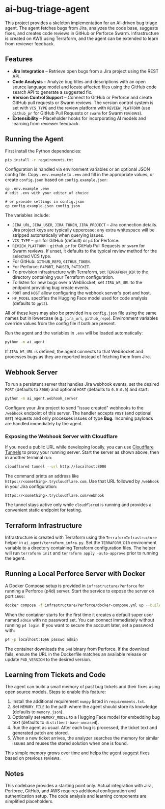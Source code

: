 # ai-bug-triage-agent

This project provides a skeleton implementation for an AI-driven bug triage agent. The agent fetches bugs from Jira, analyzes the code base, suggests fixes, and creates code reviews in GitHub or Perforce Swarm. Infrastructure is created on AWS using Terraform, and the agent can be extended to learn from reviewer feedback.


## Features
- **Jira Integration** – Retrieve open bugs from a Jira project using the REST API.
- **Code Analysis** – Analyze bug titles and descriptions with an open source language model and locate affected files using the GitHub code search API to generate a suggested fix.
- **Version Control Support** – Connect to GitHub or Perforce and create GitHub
  pull requests or Swarm reviews. The version control system is set with
  `VCS_TYPE` and the review platform with `REVIEW_PLATFORM` (use `github_pr` for
  GitHub Pull Requests or `swarm` for Swarm reviews).
- **Extensibility** – Placeholder hooks for incorporating AI models and learning from reviewer feedback.

## Running the Agent

First install the Python dependencies:

```bash
pip install -r requirements.txt
```

Configuration is handled via environment variables or an optional JSON config
file. Copy `.env.example` to `.env` and fill in the appropriate values, or
create `config.json` based on `config.example.json`:

```
cp .env.example .env
# edit .env with your editor of choice

# or provide settings in config.json
cp config.example.json config.json
```

The variables include:

- `JIRA_URL`, `JIRA_USER`, `JIRA_TOKEN`, `JIRA_PROJECT` – Jira connection details.
  Jira project keys are typically uppercase; any extra whitespace will be
  stripped automatically when querying issues.
- `VCS_TYPE` – `git` for GitHub (default) or `p4` for Perforce.
- `REVIEW_PLATFORM` – `github_pr` for GitHub Pull Requests or `swarm` for Swarm
  reviews. If unset, it defaults to the typical review method for the selected
  VCS type.
- For GitHub: `GITHUB_REPO`, `GITHUB_TOKEN`.
- For Perforce: `P4PORT`, `P4USER`, `P4TICKET`.
- To provision infrastructure with Terraform, set `TERRAFORM_DIR` to the
  directory containing your Terraform configuration.
- To listen for new bugs over a WebSocket, set `JIRA_WS_URL` to the
  endpoint providing bug create events.
- `PORT` and `HOST` allow configuring the webhook server's port and host.
- `HF_MODEL` specifies the Hugging Face model used for code analysis (defaults to `gpt2`).

All of these keys may also be provided in a `config.json` file using the same
names but in lowercase (e.g. `jira_url`, `github_repo`). Environment variables
override values from the config file if both are present.


Run the agent and the variables in `.env` will be loaded automatically:

```bash
python -m ai_agent
```

If `JIRA_WS_URL` is defined, the agent connects to that WebSocket and
processes bugs as they are reported instead of fetching them from Jira.

## Webhook Server

To run a persistent server that handles Jira webhook events, set the desired
`PORT` (defaults to `8000`) and optional `HOST` (defaults to `0.0.0.0`) and
start:

```bash
python -m ai_agent.webhook_server
```

Configure your Jira project to send "issue created" webhooks to the `/webhook`
endpoint of this server. The handler accepts `POST` (and optional `GET`) requests
and only processes issues of type **Bug**. Incoming payloads are handled
immediately by the agent.

### Exposing the Webhook Server with Cloudflare

If you need a public URL while developing locally, you can use
[Cloudflare Tunnels](https://developers.cloudflare.com/cloudflare-one/connections/connect-apps/)
to proxy your running server. Start the server as shown above, then in another
terminal run:

```bash
cloudflared tunnel --url http://localhost:8000
```

The command prints an address like `https://<something>.trycloudflare.com`.
Use that URL followed by `/webhook` in your Jira configuration:

```
https://<something>.trycloudflare.com/webhook
```

The tunnel stays active only while `cloudflared` is running and provides a
convenient static endpoint for testing.


## Terraform Infrastructure

Infrastructure is created with Terraform using the
`TerraformInfrastructure` helper in `ai_agent/terraform_infra.py`. Set the
`TERRAFORM_DIR` environment variable to a directory containing Terraform
configuration files. The helper will run `terraform init` and `terraform apply
-auto-approve` prior to running the agent.

## Running a Local Perforce Server with Docker

A Docker Compose setup is provided in `infrastructure/Perforce` for running a
Perforce (p4d) server. Start the service to expose the server on port `1666`:

```bash
docker compose -f infrastructure/Perforce/docker-compose.yml up --build -d
```

When the container starts for the first time it creates a default super user
named `admin` with no password set. You can connect immediately without running
`p4 login`. If you want to secure the account later, set a password with:

```bash
p4 -p localhost:1666 passwd admin
```

The container downloads the `p4d` binary from Perforce. If the download fails, ensure the URL in the Dockerfile matches an available release or update `P4D_VERSION` to the desired version.

## Learning from Tickets and Code

The agent can build a small memory of past bug tickets and their fixes using open source models.
Steps to enable this feature:

1. Install the additional requirement `numpy` listed in `requirements.txt`.
2. Set `MEMORY_FILE` to the path where the agent should store its knowledge (defaults to `memory.json`).
3. Optionally set `MEMORY_MODEL` to a Hugging Face model for embedding bug text (defaults to `distilbert-base-uncased`).
4. Run the agent as usual. After each bug is processed, the ticket text and generated patch are stored.
5. When a new ticket arrives, the analyzer searches the memory for similar issues and reuses the stored solution when one is found.

This simple memory grows over time and helps the agent suggest fixes based on previous reviews.

## Notes
This codebase provides a starting point only. Actual integration with Jira, Perforce, GitHub, and AWS requires additional configuration and authentication setup. The code analysis and learning components are simplified placeholders.

